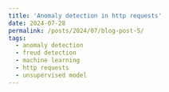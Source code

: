 ```yaml
---
title: 'Anomaly detection in http requests'
date: 2024-07-28
permalink: /posts/2024/07/blog-post-5/
tags:
  - anomaly detection
  - freud detection
  - machine learning
  - http requests
  - unsupervised model
---
```

